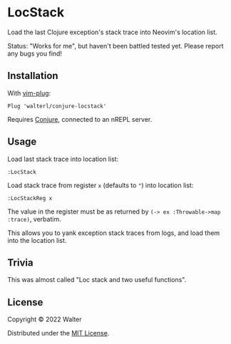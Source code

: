 # LocStack

Load the last Clojure exception's stack trace into Neovim's location list.

Status: "Works for me", but haven't been battled tested yet. Please report any
bugs you find!

## Installation

With [vim-plug](https://github.com/junegunn/vim-plug):

```
Plug 'walterl/conjure-locstack'
```

Requires [Conjure](nhttps://github.com/olical/conjure), connected to an nREPL server.

## Usage

Load last stack trace into location list:

    :LocStack

Load stack trace from register `x` (defaults to `"`) into location list:

    :LocStackReg x

The value in the register must be as returned by `(-> ex :Throwable->map
:trace)`, verbatim.

This allows you to yank exception stack traces from logs, and load them into
the location list.

## Trivia

This was almost called "Loc stack and two useful functions".

## License

Copyright © 2022 Walter

Distributed under the [MIT License](./LICENSE.md).
